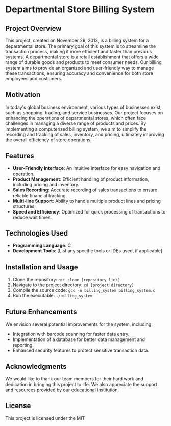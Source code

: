 # Departmental Store Billing System

## Project Overview

This project, created on November 29, 2013, is a billing system for a departmental store. The primary goal of this system is to streamline the transaction process, making it more efficient and faster than previous systems. A departmental store is a retail establishment that offers a wide range of durable goods and products to meet consumer needs. Our billing system aims to provide an organized and user-friendly way to manage these transactions, ensuring accuracy and convenience for both store employees and customers.

## Motivation

In today's global business environment, various types of businesses exist, such as shopping, trading, and service businesses. Our project focuses on enhancing the operations of departmental stores, which often face challenges in managing a diverse range of products and prices. By implementing a computerized billing system, we aim to simplify the recording and tracking of sales, inventory, and pricing, ultimately improving the overall efficiency of store operations.

## Features

- **User-Friendly Interface**: An intuitive interface for easy navigation and operation.
- **Product Management**: Efficient handling of product information, including pricing and inventory.
- **Sales Recording**: Accurate recording of sales transactions to ensure reliable financial tracking.
- **Multi-line Support**: Ability to handle multiple product lines and pricing structures.
- **Speed and Efficiency**: Optimized for quick processing of transactions to reduce wait times.

## Technologies Used

- **Programming Language**: C
- **Development Tools**: [List any specific tools or IDEs used, if applicable]

## Installation and Usage

1. Clone the repository: `git clone [repository link]`
2. Navigate to the project directory: `cd [project directory]`
3. Compile the source code: `gcc -o billing_system billing_system.c`
4. Run the executable: `./billing_system`

## Future Enhancements

We envision several potential improvements for the system, including:

- Integration with barcode scanning for faster data entry.
- Implementation of a database for better data management and reporting.
- Enhanced security features to protect sensitive transaction data.

## Acknowledgments

We would like to thank our team members for their hard work and dedication in bringing this project to life. We also appreciate the support and resources provided by our educational institution.

## License

This project is licensed under the MIT
